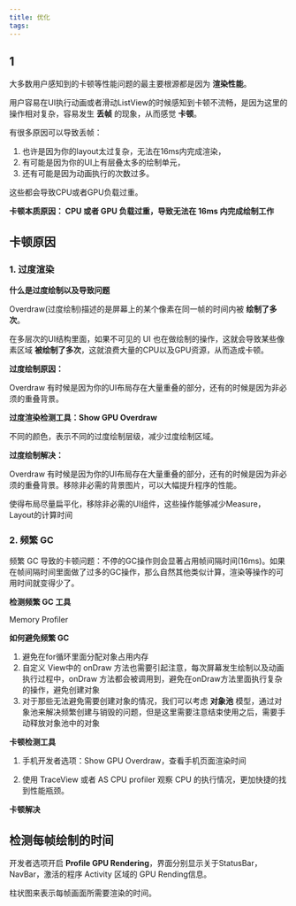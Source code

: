 ```yaml
---
title: 优化
tags:
---
```

 ## 1


 大多数用户感知到的卡顿等性能问题的最主要根源都是因为 **渲染性能**。


 用户容易在UI执行动画或者滑动ListView的时候感知到卡顿不流畅，是因为这里的操作相对复杂，容易发生 **丢帧** 的现象，从而感觉 **卡顿**。
 
 有很多原因可以导致丢帧：
1. 也许是因为你的layout太过复杂，无法在16ms内完成渲染，
2. 有可能是因为你的UI上有层叠太多的绘制单元，
3. 还有可能是因为动画执行的次数过多。

这些都会导致CPU或者GPU负载过重。

**卡顿本质原因： CPU 或者 GPU 负载过重，导致无法在 16ms 内完成绘制工作**



## 卡顿原因

### 1. 过度渲染

**什么是过度绘制以及导致问题**

Overdraw(过度绘制)描述的是屏幕上的某个像素在同一帧的时间内被 **绘制了多次**。

在多层次的UI结构里面，如果不可见的 UI 也在做绘制的操作，这就会导致某些像素区域 **被绘制了多次**，这就浪费大量的CPU以及GPU资源，从而造成卡顿。


**过度绘制原因：**

Overdraw 有时候是因为你的UI布局存在大量重叠的部分，还有的时候是因为非必须的重叠背景。

**过度渲染检测工具：Show GPU Overdraw**

不同的颜色，表示不同的过度绘制层级，减少过度绘制区域。

**过度绘制解决：**

Overdraw 有时候是因为你的UI布局存在大量重叠的部分，还有的时候是因为非必须的重叠背景。移除非必需的背景图片，可以大幅提升程序的性能。

使得布局尽量扁平化，移除非必需的UI组件，这些操作能够减少Measure，Layout的计算时间


### 2. 频繁 GC 

频繁 GC 导致的卡顿问题：不停的GC操作则会显著占用帧间隔时间(16ms)。如果在帧间隔时间里面做了过多的GC操作，那么自然其他类似计算，渲染等操作的可用时间就变得少了。

**检测频繁 GC 工具**

Memory Profiler

**如何避免频繁 GC**


1. 避免在for循环里面分配对象占用内存
2. 自定义 View中的 onDraw 方法也需要引起注意，每次屏幕发生绘制以及动画执行过程中，onDraw 方法都会被调用到，避免在onDraw方法里面执行复杂的操作，避免创建对象
3. 对于那些无法避免需要创建对象的情况，我们可以考虑 **对象池** 模型，通过对象池来解决频繁创建与销毁的问题，但是这里需要注意结束使用之后，需要手动释放对象池中的对象



**卡顿检测工具**

1. 手机开发者选项：Show GPU Overdraw，查看手机页面渲染时间

2. 使用 TraceView 或者 AS CPU profiler 观察 CPU 的执行情况，更加快捷的找到性能瓶颈。

**卡顿解决**


## 检测每帧绘制的时间

开发者选项开启 **Profile GPU Rendering**，界面分别显示关于StatusBar，NavBar，激活的程序 Activity 区域的 GPU Rending信息。

柱状图来表示每帧画面所需要渲染的时间。